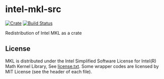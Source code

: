 # intel-mkl-src
[![Crate](http://meritbadge.herokuapp.com/intel-mkl-src)](https://crates.io/crates/intel-mkl-src)
[![Build Status](https://travis-ci.org/termoshtt/rust-intel-mkl.svg?branch=master)](https://travis-ci.org/termoshtt/rust-intel-mkl)

Redistribution of Intel MKL as a crate

## License
MKL is distributed under the Intel Simplified Software License for Intel(R) Math Kernel Library, See [license.txt](mkl_lib/license.txt).
Some wrapper codes are licensed by MIT License (see the header of each file).
